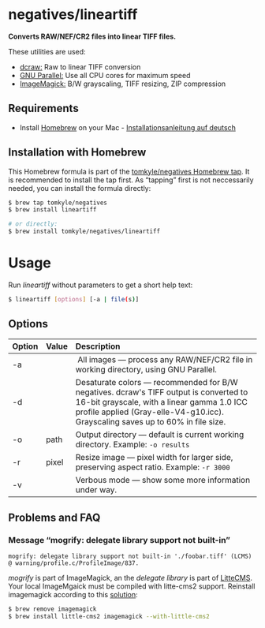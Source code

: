 # negatives/lineartiff

**Converts RAW/NEF/CR2 files into linear TIFF files.**

These utilities are used:

- [dcraw:](cybercom.net/~dcoffin/dcraw/dcraw.1.html) Raw to linear TIFF conversion
- [GNU Parallel:](https://www.gnu.org/software/parallel/) Use all CPU cores for maximum speed
- [ImageMagick:](https://www.imagemagick.org/script/index.php)  B/W grayscaling, TIFF resizing, ZIP compression



## Requirements

- Install [Homebrew](https://brew.sh/) on your Mac - [Installationsanleitung auf deutsch](https://brew.sh/index_de.html)


## Installation with Homebrew

This Homebrew formula is part of the [tomkyle/negatives Homebrew tap](https://github.com/tomkyle/homebrew-negatives). It is recommended to install the tap first. As “tapping” first is not neccessarily needed, you can install the formula directly:

```bash
$ brew tap tomkyle/negatives
$ brew install lineartiff

# or directly: 
$ brew install tomkyle/negatives/lineartiff
```

# Usage

Run *lineartiff* without parameters to get a short help text:

```bash
$ lineartiff [options] [-a | file(s)]
```

## Options

Option | Value | Description
:------|:------|:------------
-a     |       | All images — process any RAW/NEF/CR2 file in working directory, using GNU Parallel.
-d     |       | Desaturate colors — recommended for B/W negatives. dcraw's TIFF output is converted to 16-bit grayscale, with a linear gamma 1.0 ICC profile applied (Gray-elle-V4-g10.icc). Grayscaling saves up to 60% in file size. 
-o     | path  | Output directory — default is current working directory. Example: `-o results`
-r     | pixel | Resize  image — pixel width for larger side, preserving aspect ratio. Example: `-r 3000`
-v     |       | Verbous mode — show some more information under way.

                              
## Problems and FAQ

### Message “mogrify: delegate library support not built-in”

`mogrify: delegate library support not built-in './foobar.tiff' (LCMS) @ warning/profile.c/ProfileImage/837.`

*mogrify* is part of ImageMagick, an the *delegate library* is part of [LitteCMS](http://www.littlecms.com/). Your local ImageMgaick must be compiled with litte-cms2 support. Reinstall imagemagick according to this [solution](https://github.com/Homebrew/legacy-homebrew/issues/16619):

```bash
$ brew remove imagemagick
$ brew install little-cms2 imagemagick --with-little-cms2
```

